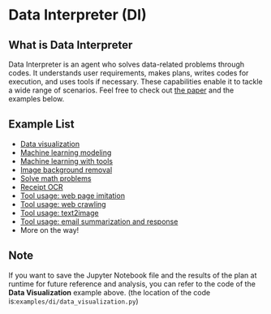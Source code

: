 # Data Interpreter (DI)

## What is Data Interpreter

Data Interpreter is an agent who solves data-related problems through codes. It understands user requirements, makes plans, writes codes for execution, and uses tools if necessary. These capabilities enable it to tackle a wide range of scenarios. Feel free to check out [the paper](https://arxiv.org/abs/2402.18679) and the examples below.

## Example List

- [Data visualization](./data_visualization.md)
- [Machine learning modeling](./machine_learning.md)
- [Machine learning with tools](./machine_learning_with_tools.md)
- [Image background removal](./image_removebg.md)
- [Solve math problems](./solve_mathematical_problems.md)
- [Receipt OCR](./ocr_receipt.md)
- [Tool usage: web page imitation](./imitate_webpage.md)
- [Tool usage: web crawling](./crawl_webpage.md)
- [Tool usage: text2image](./text2image.md)
- [Tool usage: email summarization and response](./email_summary.md)
- More on the way!

## Note

If you want to save the Jupyter Notebook file and the results of the plan at runtime for future reference and analysis, you can refer to the code of the **Data Visualization** example above. (the location of the code is:`examples/di/data_visualization.py`)

